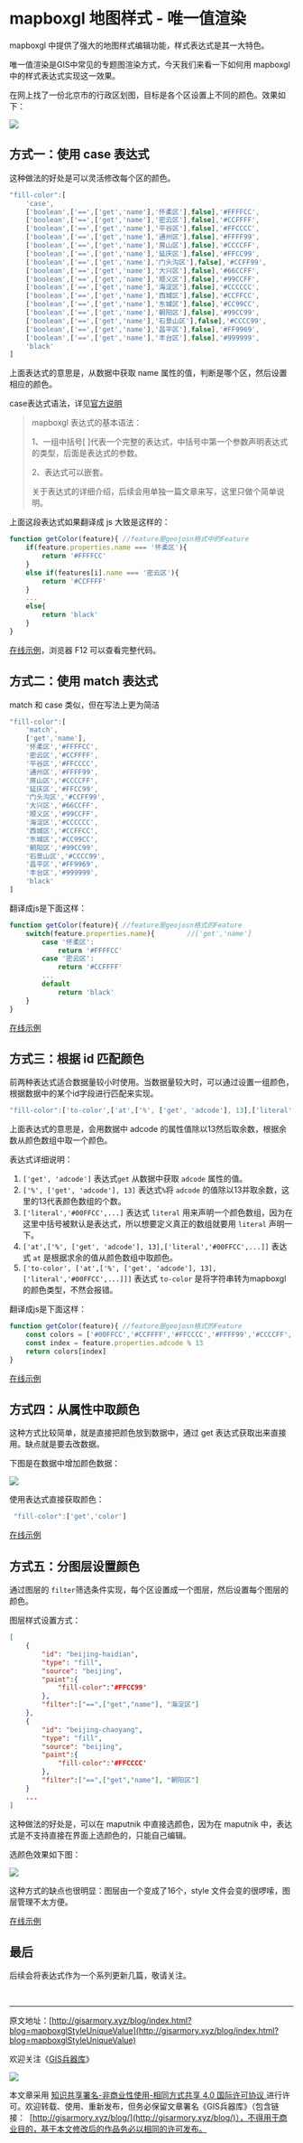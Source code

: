 # mapboxgl 地图样式 - 唯一值渲染

mapboxgl 中提供了强大的地图样式编辑功能，样式表达式是其一大特色。

唯一值渲染是GIS中常见的专题图渲染方式，今天我们来看一下如何用 mapboxgl 中的样式表达式实现这一效果。

在网上找了一份北京市的行政区划图，目标是各个区设置上不同的颜色。效果如下：

![](http://blogimage.gisarmory.xyz/20220120162649.png)





## 方式一：使用 case 表达式

这种做法的好处是可以灵活修改每个区的颜色。

```js
"fill-color":[
    'case',
    ['boolean',['==',['get','name'],'怀柔区'],false],'#FFFFCC',
    ['boolean',['==',['get','name'],'密云区'],false],'#CCFFFF',
    ['boolean',['==',['get','name'],'平谷区'],false],'#FFCCCC',
    ['boolean',['==',['get','name'],'通州区'],false],'#FFFF99',
    ['boolean',['==',['get','name'],'房山区'],false],'#CCCCFF',
    ['boolean',['==',['get','name'],'延庆区'],false],'#FFCC99',
    ['boolean',['==',['get','name'],'门头沟区'],false],'#CCFF99',
    ['boolean',['==',['get','name'],'大兴区'],false],'#66CCFF',
    ['boolean',['==',['get','name'],'顺义区'],false],'#99CCFF',
    ['boolean',['==',['get','name'],'海淀区'],false],'#CCCCCC',
    ['boolean',['==',['get','name'],'西城区'],false],'#CCFFCC',
    ['boolean',['==',['get','name'],'东城区'],false],'#CC99CC',
    ['boolean',['==',['get','name'],'朝阳区'],false],'#99CC99',
    ['boolean',['==',['get','name'],'石景山区'],false],'#CCCC99',
    ['boolean',['==',['get','name'],'昌平区'],false],'#FF9969',
    ['boolean',['==',['get','name'],'丰台区'],false],'#999999',
    'black'
]
```

上面表达式的意思是，从数据中获取 name 属性的值，判断是哪个区，然后设置相应的颜色。

case表达式语法，详见[官方说明](https://docs.mapbox.com/mapbox-gl-js/style-spec/expressions/#case)

> mapboxgl 表达式的基本语法：
>
> 1、一组中括号[ ]代表一个完整的表达式，中括号中第一个参数声明表达式的类型，后面是表达式的参数。
>
> 2、表达式可以嵌套。
>
> 关于表达式的详细介绍，后续会用单独一篇文章来写，这里只做个简单说明。

上面这段表达式如果翻译成 js 大致是这样的：

```js
function getColor(feature){	//feature是geojosn格式中的Feature
    if(feature.properties.name === '怀柔区'){		
        return '#FFFFCC'
	}
	else if(features[i].name === '密云区'){	
        return '#CCFFFF'
	}
    ...
    else{
        return 'black'
    }
}
```

[在线示例](http://gisarmory.xyz/blog/index.html?demo=mapboxglStyleUniqueValue1)，浏览器 F12 可以查看完整代码。



## 方式二：使用 match 表达式

match 和 case 类似，但在写法上更为简洁

```js
"fill-color":[
    'match',
    ['get','name'],
    '怀柔区','#FFFFCC',
    '密云区','#CCFFFF',
    '平谷区','#FFCCCC',
    '通州区','#FFFF99',
    '房山区','#CCCCFF',
    '延庆区','#FFCC99',
    '门头沟区','#CCFF99',
    '大兴区','#66CCFF',
    '顺义区','#99CCFF',
    '海淀区','#CCCCCC',
    '西城区','#CCFFCC',
    '东城区','#CC99CC',
    '朝阳区','#99CC99',
    '石景山区','#CCCC99',
    '昌平区','#FF9969',
    '丰台区','#999999',
    'black'
]
```

翻译成js是下面这样：

```js
function getColor(feature){	//feature是geojosn格式的Feature
    switch(feature.properties.name){		//['get','name']
        case '怀柔区':
        	return '#FFFFCC'
        case '密云区':
        	return '#CCFFFF'
        ...
        default
        	return 'black'
    }
}
```

[在线示例](http://gisarmory.xyz/blog/index.html?demo=mapboxglStyleUniqueValue2)



## 方式三：根据 id 匹配颜色

前两种表达式适合数据量较小时使用。当数据量较大时，可以通过设置一组颜色，根据数据中的某个id字段进行匹配来实现。

```js
"fill-color":['to-color',['at',['%', ['get', 'adcode'], 13],['literal','#00FFCC','#CCFFFF','#FFCCCC','#FFFF99','#CCCCFF','#FFCC99','#CCFF99','#66CCFF','#99CCFF','#CCFFCC','#99CC99','#CCCC99','#FF9969']]]]
```

上面表达式的意思是，会用数据中 adcode 的属性值除以13然后取余数，根据余数从颜色数组中取一个颜色。

表达式详细说明：

1. `['get', 'adcode']` 表达式`get` 从数据中获取 `adcode` 属性的值。
2. `['%', ['get', 'adcode'], 13]` 表达式`%`将 `adcode` 的值除以13并取余数，这里的13代表颜色数组的个数。
3. `['literal','#00FFCC',...]` 表达式 `literal` 用来声明一个颜色数组，因为在这里中括号被默认是表达式，所以想要定义真正的数组就要用  `literal`  声明一下。
4. `['at',['%', ['get', 'adcode'], 13],['literal','#00FFCC',...]]` 表达式 `at` 是根据求余的值从颜色数组中取颜色。
5. `['to-color', ['at',['%', ['get', 'adcode'], 13],['literal','#00FFCC',...]]]` 表达式 `to-color` 是将字符串转为mapboxgl 的颜色类型，不然会报错。

翻译成js是下面这样：

```js
function getColor(feature){	//feature是geojosn格式的Feature
    const colors = ['#00FFCC','#CCFFFF','#FFCCCC','#FFFF99','#CCCCFF','#FFCC99','#CCFF99','#66CCFF','#99CCFF','#CCFFCC','#99CC99','#CCCC99','#FF9969']
    const index = feature.properties.adcode % 13
    return colors[index]
}
```

[在线示例](http://gisarmory.xyz/blog/index.html?demo=mapboxglStyleUniqueValue3)



## 方式四：从属性中取颜色

这种方式比较简单，就是直接把颜色放到数据中，通过 get 表达式获取出来直接用。缺点就是要去改数据。

下图是在数据中增加颜色数据：

![](http://blogimage.gisarmory.xyz/20220120162641.png)

使用表达式直接获取颜色：

```js
 "fill-color":['get','color']
```

[在线示例](http://gisarmory.xyz/blog/index.html?demo=mapboxglStyleUniqueValue4)



## 方式五：分图层设置颜色

通过图层的 `filter`筛选条件实现，每个区设置成一个图层，然后设置每个图层的颜色。

图层样式设置方式：

```json
[
    {
        "id": "beijing-haidian",
        "type": "fill",
        "source": "beijing",
        "paint":{
            "fill-color":'#FFCC99'
        },
        "filter":["==",["get","name"], "海淀区"]
	},
    {
        "id": "beijing-chaoyang",
        "type": "fill",
        "source": "beijing",
        "paint":{
            "fill-color":'#FFCCCC'
        },
        "filter":["==",["get","name"], "朝阳区"]
    }
    ...
]
```

这种做法的好处是，可以在 maputnik 中直接选颜色，因为在 maputnik 中，表达式是不支持直接在界面上选颜色的，只能自己编辑。

选颜色效果如下图：

![](http://blogimage.gisarmory.xyz/20220120162635.png)

这种方式的缺点也很明显：图层由一个变成了16个，style 文件会变的很啰嗦，图层管理不太方便。

[在线示例](http://gisarmory.xyz/blog/index.html?demo=mapboxglStyleUniqueValue5)



## 最后

后续会将表达式作为一个系列更新几篇，敬请关注。

<br>

* * *

原文地址：[http://gisarmory.xyz/blog/index.html?blog=mapboxglStyleUniqueValue](http://gisarmory.xyz/blog/index.html?blog=mapboxglStyleUniqueValue)

欢迎关注《[GIS兵器库](http://gisarmory.xyz/blog/index.html?blog=wechat)》

![](http://blogimage.gisarmory.xyz/20200923063756.png)

本文章采用 [知识共享署名-非商业性使用-相同方式共享 4.0 国际许可协议 ](https://creativecommons.org/licenses/by-nc-sa/4.0/deed.zh)进行许可。欢迎转载、使用、重新发布，但务必保留文章署名《GIS兵器库》（包含链接：  [http://gisarmory.xyz/blog/](http://gisarmory.xyz/blog/)），不得用于商业目的，基于本文修改后的作品务必以相同的许可发布。













```js

```




